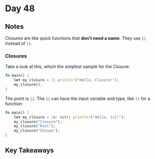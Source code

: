 # Day 48

## Notes

Closures are like quick functions that **don't need a name**.
They use `||` instead of `()`. 

### Closures

Take a look at this, which the simplest sample for the Closure:

```rust
fn main() {
    let my_closure = || println!("Hello, Closure!");
    my_closure();
}
```

The point is `||`.
The `||` can have the input variable and type, like `()` for a function:

```rust
fn main() {
    let my_closure = |x: &str| println!("Hello, {x}!");
    my_closure("Closure");
    my_closure("Rust");
    my_closure("Shinya");
}

```

## Key Takeaways
